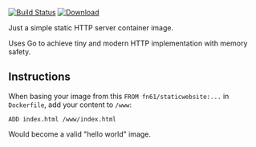 [![Build Status](https://img.shields.io/travis/function61/staticwebsite.svg?style=for-the-badge)](https://travis-ci.org/function61/staticwebsite)
[![Download](https://img.shields.io/docker/pulls/fn61/staticwebsite.svg?style=for-the-badge)](https://hub.docker.com/r/fn61/staticwebsite/)

Just a simple static HTTP server container image.

Uses Go to achieve tiny and modern HTTP implementation with memory safety.


Instructions
------------

When basing your image from this `FROM fn61/staticwebsite:...` in `Dockerfile`, add your
content to `/www`:

```
ADD index.html /www/index.html
```

Would become a valid "hello world" image.
